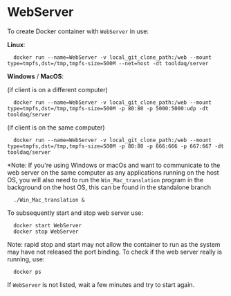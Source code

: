 # WebServer

To create Docker container with `WebServer` in use:

**Linux**:

      docker run --name=WebServer -v local_git_clone_path:/web --mount type=tmpfs,dst=/tmp,tmpfs-size=500M --net=host -dt tooldaq/server

**Windows** / **MacOS**:

(if client is on a different computer)

      docker run --name=WebServer -v local_git_clone_path:/web --mount type=tmpfs,dst=/tmp,tmpfs-size=500M -p 80:80 -p 5000:5000:udp -dt tooldaq/server

(if client is on the same computer)

      docker run --name=WebServer -v local_git_clone_path:/web --mount type=tmpfs,dst=/tmp,tmpfs-size=500M -p 80:80 -p 666:666 -p 667:667 -dt tooldaq/server   

*Note: If you're using Windows or macOs and want to communicate to the web server on the same computer as any applications running on the host OS, you will also need to run the `Win_Mac_translation` program in the background on the host OS, this can be found in the standalone branch

      ./Win_Mac_translation &

To subsequently start and stop web server use:

      docker start WebServer
      docker stop WebServer


Note: rapid stop and start may not allow the container to run as the system may have not released the port binding. To check if the web server really is running, use:

      docker ps 

If `WebServer` is not listed, wait a few minutes and try to start again.
